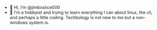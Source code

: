 - 👋 Hi, I’m @jimboslice000
- 👀 I'm a hobbyist and trying to learn everything I can about
linux, the cli, and perhaps a little coding. Techbology is not new to me but
a non-windows system is.

<!---
jimboslice000/jimboslice000 is a ✨ special ✨ repository because its `README.md` (this file) appears on your GitHub profile.
You can click the Preview link to take a look at your changes.
--->
